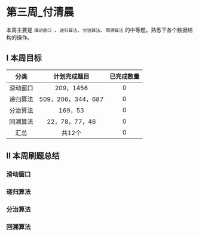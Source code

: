 # 第三周_付清晨

本周主要是 `滑动窗口	`、`递归算法`、`分治算法`、`回溯算法` 的中等题。熟悉下各个数据结构的操作。

## I 本周目标

|   分类   |    计划完成题目    | 已完成数量 |
| :------: | :----------------: | :--------: |
| 滑动窗口 |     209，1456      |     0      |
| 递归算法 | 509，206，344，687 |     0      |
| 分治算法 |      169，53       |     0      |
| 回溯算法 |   22，78，77，46   |     0      |
|   汇总   |       共12个       |     0      |

## II 本周刷题总结

### 滑动窗口

### 递归算法

### 分治算法

### 回溯算法